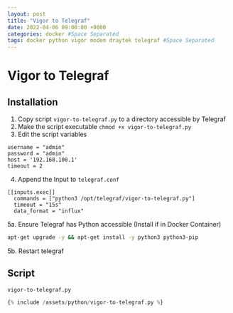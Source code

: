 ```yaml
---
layout: post
title: "Vigor to Telegraf"
date: 2022-04-06 09:00:00 +0000
categories: docker #Space Separated
tags: docker python vigor modem draytek telegraf #Space Separated
---
```


# Vigor to Telegraf

## Installation

1. Copy script `vigor-to-telegraf.py` to a directory accessible by Telegraf
2. Make the script executable `chmod +x vigor-to-telegraf.py`
3. Edit the script variables

```
username = "admin"
password = "admin"
host = '192.168.100.1'
timeout = 2
```
4. Append the Input to `telegraf.conf`

```
[[inputs.exec]]
  commands = ["python3 /opt/telegraf/vigor-to-telegraf.py"]
  timeout = "15s"
  data_format = "influx"
```
5a. Ensure Telegraf has Python accessible (Install if in Docker Container)

```sh
apt-get upgrade -y && apt-get install -y python3 python3-pip
```

5b. Restart telegraf

## Script

`vigor-to-telegraf.py`

```py
{% include /assets/python/vigor-to-telegraf.py %}
```